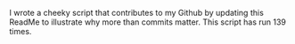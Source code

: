 I wrote a cheeky script that contributes to my Github by updating this ReadMe to illustrate why more than commits matter. This script has run 139 times.